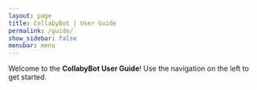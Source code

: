 ```yaml
---
layout: page
title: CollabyBot | User Guide
permalink: /guide/
show_sidebar: false
menubar: menu
---
```

Welcome to the **CollabyBot User Guide**! Use the navigation on the left to get started.

